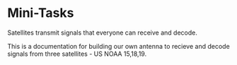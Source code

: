 # Mini-Tasks

Satellites transmit signals that everyone can receive and decode.

This is a documentation for building our own antenna to recieve and decode signals from three satellites - US NOAA 15,18,19.

